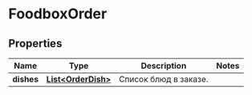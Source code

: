 # FoodboxOrder

## Properties
Name | Type | Description | Notes
------------ | ------------- | ------------- | -------------
**dishes** | [**List&lt;OrderDish&gt;**](OrderDish.md) | Список блюд в заказе. | 
